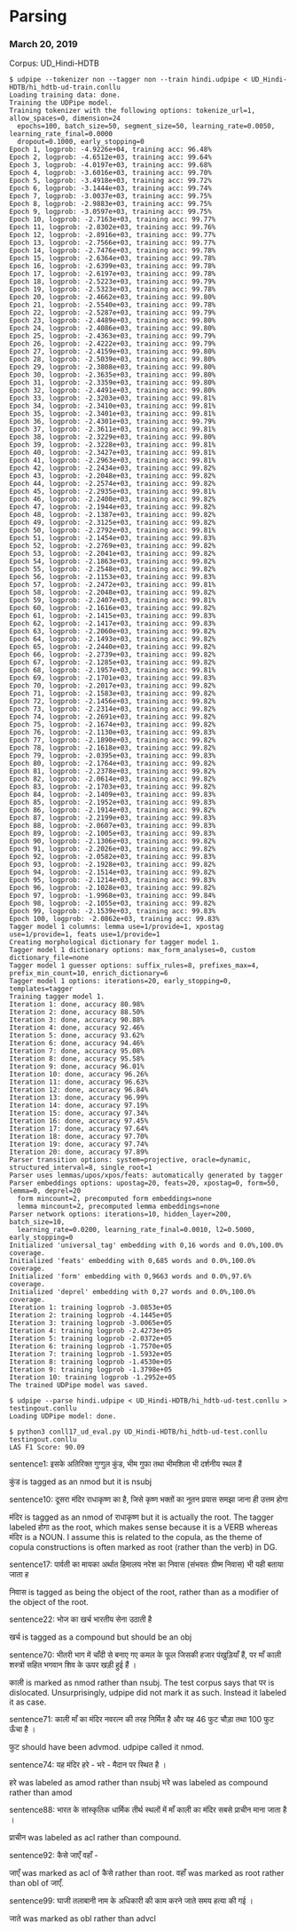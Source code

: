 # Parsing
### March 20, 2019
Corpus: UD_Hindi-HDTB

```
$ udpipe --tokenizer non --tagger non --train hindi.udpipe < UD_Hindi-HDTB/hi_hdtb-ud-train.conllu
Loading training data: done.
Training the UDPipe model.
Training tokenizer with the following options: tokenize_url=1, allow_spaces=0, dimension=24
  epochs=100, batch_size=50, segment_size=50, learning_rate=0.0050, learning_rate_final=0.0000
  dropout=0.1000, early_stopping=0
Epoch 1, logprob: -4.9226e+04, training acc: 96.48%
Epoch 2, logprob: -4.6512e+03, training acc: 99.64%
Epoch 3, logprob: -4.0197e+03, training acc: 99.68%
Epoch 4, logprob: -3.6016e+03, training acc: 99.70%
Epoch 5, logprob: -3.4918e+03, training acc: 99.72%
Epoch 6, logprob: -3.1444e+03, training acc: 99.74%
Epoch 7, logprob: -3.0037e+03, training acc: 99.75%
Epoch 8, logprob: -2.9883e+03, training acc: 99.75%
Epoch 9, logprob: -3.0597e+03, training acc: 99.75%
Epoch 10, logprob: -2.7163e+03, training acc: 99.77%
Epoch 11, logprob: -2.8302e+03, training acc: 99.76%
Epoch 12, logprob: -2.8916e+03, training acc: 99.77%
Epoch 13, logprob: -2.7566e+03, training acc: 99.77%
Epoch 14, logprob: -2.7476e+03, training acc: 99.78%
Epoch 15, logprob: -2.6364e+03, training acc: 99.78%
Epoch 16, logprob: -2.6399e+03, training acc: 99.78%
Epoch 17, logprob: -2.6197e+03, training acc: 99.78%
Epoch 18, logprob: -2.5223e+03, training acc: 99.79%
Epoch 19, logprob: -2.5323e+03, training acc: 99.78%
Epoch 20, logprob: -2.4662e+03, training acc: 99.80%
Epoch 21, logprob: -2.5540e+03, training acc: 99.78%
Epoch 22, logprob: -2.5287e+03, training acc: 99.79%
Epoch 23, logprob: -2.4489e+03, training acc: 99.80%
Epoch 24, logprob: -2.4086e+03, training acc: 99.80%
Epoch 25, logprob: -2.4363e+03, training acc: 99.79%
Epoch 26, logprob: -2.4222e+03, training acc: 99.79%
Epoch 27, logprob: -2.4159e+03, training acc: 99.80%
Epoch 28, logprob: -2.5039e+03, training acc: 99.80%
Epoch 29, logprob: -2.3808e+03, training acc: 99.80%
Epoch 30, logprob: -2.3635e+03, training acc: 99.80%
Epoch 31, logprob: -2.3359e+03, training acc: 99.80%
Epoch 32, logprob: -2.4491e+03, training acc: 99.80%
Epoch 33, logprob: -2.3203e+03, training acc: 99.81%
Epoch 34, logprob: -2.3410e+03, training acc: 99.81%
Epoch 35, logprob: -2.3401e+03, training acc: 99.81%
Epoch 36, logprob: -2.4301e+03, training acc: 99.79%
Epoch 37, logprob: -2.3611e+03, training acc: 99.81%
Epoch 38, logprob: -2.3229e+03, training acc: 99.80%
Epoch 39, logprob: -2.3228e+03, training acc: 99.81%
Epoch 40, logprob: -2.3427e+03, training acc: 99.81%
Epoch 41, logprob: -2.2963e+03, training acc: 99.81%
Epoch 42, logprob: -2.2434e+03, training acc: 99.82%
Epoch 43, logprob: -2.2048e+03, training acc: 99.82%
Epoch 44, logprob: -2.2574e+03, training acc: 99.82%
Epoch 45, logprob: -2.2935e+03, training acc: 99.81%
Epoch 46, logprob: -2.2400e+03, training acc: 99.82%
Epoch 47, logprob: -2.1944e+03, training acc: 99.82%
Epoch 48, logprob: -2.1387e+03, training acc: 99.82%
Epoch 49, logprob: -2.3125e+03, training acc: 99.82%
Epoch 50, logprob: -2.2792e+03, training acc: 99.81%
Epoch 51, logprob: -2.1454e+03, training acc: 99.83%
Epoch 52, logprob: -2.2769e+03, training acc: 99.82%
Epoch 53, logprob: -2.2041e+03, training acc: 99.82%
Epoch 54, logprob: -2.1863e+03, training acc: 99.82%
Epoch 55, logprob: -2.2548e+03, training acc: 99.82%
Epoch 56, logprob: -2.1153e+03, training acc: 99.83%
Epoch 57, logprob: -2.2472e+03, training acc: 99.81%
Epoch 58, logprob: -2.2048e+03, training acc: 99.82%
Epoch 59, logprob: -2.2407e+03, training acc: 99.81%
Epoch 60, logprob: -2.1616e+03, training acc: 99.82%
Epoch 61, logprob: -2.1415e+03, training acc: 99.83%
Epoch 62, logprob: -2.1417e+03, training acc: 99.83%
Epoch 63, logprob: -2.2060e+03, training acc: 99.82%
Epoch 64, logprob: -2.1493e+03, training acc: 99.82%
Epoch 65, logprob: -2.2440e+03, training acc: 99.82%
Epoch 66, logprob: -2.2739e+03, training acc: 99.82%
Epoch 67, logprob: -2.1285e+03, training acc: 99.82%
Epoch 68, logprob: -2.1957e+03, training acc: 99.81%
Epoch 69, logprob: -2.1701e+03, training acc: 99.83%
Epoch 70, logprob: -2.2017e+03, training acc: 99.82%
Epoch 71, logprob: -2.1583e+03, training acc: 99.82%
Epoch 72, logprob: -2.1456e+03, training acc: 99.82%
Epoch 73, logprob: -2.2314e+03, training acc: 99.82%
Epoch 74, logprob: -2.2691e+03, training acc: 99.82%
Epoch 75, logprob: -2.1674e+03, training acc: 99.82%
Epoch 76, logprob: -2.1130e+03, training acc: 99.83%
Epoch 77, logprob: -2.1890e+03, training acc: 99.82%
Epoch 78, logprob: -2.1618e+03, training acc: 99.82%
Epoch 79, logprob: -2.0395e+03, training acc: 99.83%
Epoch 80, logprob: -2.1764e+03, training acc: 99.82%
Epoch 81, logprob: -2.2378e+03, training acc: 99.82%
Epoch 82, logprob: -2.0614e+03, training acc: 99.82%
Epoch 83, logprob: -2.1703e+03, training acc: 99.82%
Epoch 84, logprob: -2.1409e+03, training acc: 99.83%
Epoch 85, logprob: -2.1952e+03, training acc: 99.83%
Epoch 86, logprob: -2.1914e+03, training acc: 99.82%
Epoch 87, logprob: -2.2199e+03, training acc: 99.83%
Epoch 88, logprob: -2.0607e+03, training acc: 99.83%
Epoch 89, logprob: -2.1005e+03, training acc: 99.83%
Epoch 90, logprob: -2.1306e+03, training acc: 99.82%
Epoch 91, logprob: -2.2026e+03, training acc: 99.82%
Epoch 92, logprob: -2.0582e+03, training acc: 99.83%
Epoch 93, logprob: -2.1928e+03, training acc: 99.82%
Epoch 94, logprob: -2.1514e+03, training acc: 99.82%
Epoch 95, logprob: -2.1214e+03, training acc: 99.83%
Epoch 96, logprob: -2.1028e+03, training acc: 99.82%
Epoch 97, logprob: -1.9968e+03, training acc: 99.84%
Epoch 98, logprob: -2.1055e+03, training acc: 99.82%
Epoch 99, logprob: -2.1539e+03, training acc: 99.83%
Epoch 100, logprob: -2.0862e+03, training acc: 99.83%
Tagger model 1 columns: lemma use=1/provide=1, xpostag use=1/provide=1, feats use=1/provide=1
Creating morphological dictionary for tagger model 1.
Tagger model 1 dictionary options: max_form_analyses=0, custom dictionary_file=none
Tagger model 1 guesser options: suffix_rules=8, prefixes_max=4, prefix_min_count=10, enrich_dictionary=6
Tagger model 1 options: iterations=20, early_stopping=0, templates=tagger
Training tagger model 1.
Iteration 1: done, accuracy 80.98%
Iteration 2: done, accuracy 88.50%
Iteration 3: done, accuracy 90.88%
Iteration 4: done, accuracy 92.46%
Iteration 5: done, accuracy 93.62%
Iteration 6: done, accuracy 94.46%
Iteration 7: done, accuracy 95.08%
Iteration 8: done, accuracy 95.58%
Iteration 9: done, accuracy 96.01%
Iteration 10: done, accuracy 96.26%
Iteration 11: done, accuracy 96.63%
Iteration 12: done, accuracy 96.84%
Iteration 13: done, accuracy 96.99%
Iteration 14: done, accuracy 97.19%
Iteration 15: done, accuracy 97.34%
Iteration 16: done, accuracy 97.45%
Iteration 17: done, accuracy 97.64%
Iteration 18: done, accuracy 97.70%
Iteration 19: done, accuracy 97.74%
Iteration 20: done, accuracy 97.89%
Parser transition options: system=projective, oracle=dynamic, structured_interval=8, single_root=1
Parser uses lemmas/upos/xpos/feats: automatically generated by tagger
Parser embeddings options: upostag=20, feats=20, xpostag=0, form=50, lemma=0, deprel=20
  form mincount=2, precomputed form embeddings=none
  lemma mincount=2, precomputed lemma embeddings=none
Parser network options: iterations=10, hidden_layer=200, batch_size=10,
  learning_rate=0.0200, learning_rate_final=0.0010, l2=0.5000, early_stopping=0
Initialized 'universal_tag' embedding with 0,16 words and 0.0%,100.0% coverage.
Initialized 'feats' embedding with 0,685 words and 0.0%,100.0% coverage.
Initialized 'form' embedding with 0,9663 words and 0.0%,97.6% coverage.
Initialized 'deprel' embedding with 0,27 words and 0.0%,100.0% coverage.
Iteration 1: training logprob -3.0853e+05
Iteration 2: training logprob -4.1445e+05
Iteration 3: training logprob -3.0065e+05
Iteration 4: training logprob -2.4273e+05
Iteration 5: training logprob -2.0372e+05
Iteration 6: training logprob -1.7570e+05
Iteration 7: training logprob -1.5932e+05
Iteration 8: training logprob -1.4530e+05
Iteration 9: training logprob -1.3798e+05
Iteration 10: training logprob -1.2952e+05
The trained UDPipe model was saved.
```

```
$ udpipe --parse hindi.udpipe < UD_Hindi-HDTB/hi_hdtb-ud-test.conllu > testingout.conllu
Loading UDPipe model: done.
```

```
$ python3 conll17_ud_eval.py UD_Hindi-HDTB/hi_hdtb-ud-test.conllu testingout.conllu
LAS F1 Score: 90.09
```

sentence1: इसके अतिरिक्त गुग्गुल कुंड, भीम गुफा तथा भीमशिला भी दर्शनीय स्थल हैं

कुंड is tagged as an nmod but it is nsubj

sentence10: दूसरा मंदिर राधाकृष्ण का है, जिसे कृष्ण भक्तों का नूतन प्रयास समझा जाना ही उत्तम होगा

मंदिर is tagged as an nmod of राधाकृष्ण but it is actually the root. The tagger labeled होगा as the root, which makes sense because it is a VERB whereas मंदिर is a NOUN. I assume this is related to the copula, as the theme of copula constructions is often marked as root (rather than the verb) in DG.

sentence17: पार्वती का मायका अर्थात हिमालय नरेश का निवास (संभवतः ग्रीष्म निवास) भी यही बताया जाता ह

निवास is tagged as being the object of the root, rather than as a modifier of the object of the root.

sentence22: भोज का खर्च भारतीय सेना उठाती है

खर्च is tagged as a compound but should be an obj

sentence70: भीतरी भाग में चाँदी से बनाए गए कमल के फूल जिसकी हजार पंखुड़ियाँ हैं, पर माँ काली शस्त्रों सहित भगवान शिव के ऊपर खड़ी हुई हैं ।

काली is marked as nmod rather than nsubj.
The test corpus says that पर is dislocated. Unsurprisingly, udpipe did not mark it as such. Instead it labeled it as case.


sentence71: काली माँ का मंदिर नवरत्न की तरह निर्मित है और यह 46 फुट चौड़ा तथा 100 फुट ऊँचा है ।

फुट should have been advmod. udpipe called it nmod.

sentence74: यह मंदिर हरे - भरे - मैदान पर स्थित है ।

हरे was labeled as amod rather than nsubj
भरे was labeled as compound rather than amod

sentence88: भारत के सांस्कृतिक धार्मिक तीर्थ स्थलों में माँ काली का मंदिर सबसे प्राचीन माना जाता है ।

प्राचीन was labeled as acl rather than compound.

sentence92: कैसे जाएँ वहाँ -

जाएँ was marked as acl of कैसे rather than root.
वहाँ was marked as root rather than obl of जाएँ.

sentence99:  घाजी तलाबानी नाम के अधिकारी की काम करने जाते समय हत्या की गई ।

जाते was marked as obl rather than advcl
